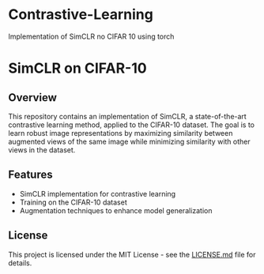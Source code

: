 # Contrastive-Learning
Implementation of SimCLR no CIFAR 10 using torch
# SimCLR on CIFAR-10

## Overview
This repository contains an implementation of SimCLR, a state-of-the-art contrastive learning method, applied to the CIFAR-10 dataset. The goal is to learn robust image representations by maximizing similarity between augmented views of the same image while minimizing similarity with other views in the dataset.

## Features
- SimCLR implementation for contrastive learning
- Training on the CIFAR-10 dataset
- Augmentation techniques to enhance model generalization

## License
This project is licensed under the MIT License - see the [LICENSE.md](LICENSE.md) file for details.

